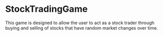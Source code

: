 # StockTradingGame
This game is designed to allow the user to act as a stock trader through buying and selling of stocks that have random market changes over time.
